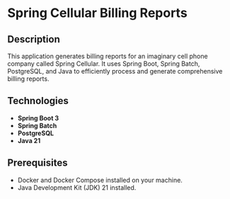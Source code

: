 # Spring Cellular Billing Reports

## Description
This application generates billing reports for an imaginary cell phone company called Spring Cellular. It uses Spring Boot, Spring Batch, PostgreSQL, and Java to efficiently process and generate comprehensive billing reports.

## Technologies
- **Spring Boot 3**
- **Spring Batch**
- **PostgreSQL**
- **Java 21**

## Prerequisites
- Docker and Docker Compose installed on your machine.
- Java Development Kit (JDK) 21 installed.
